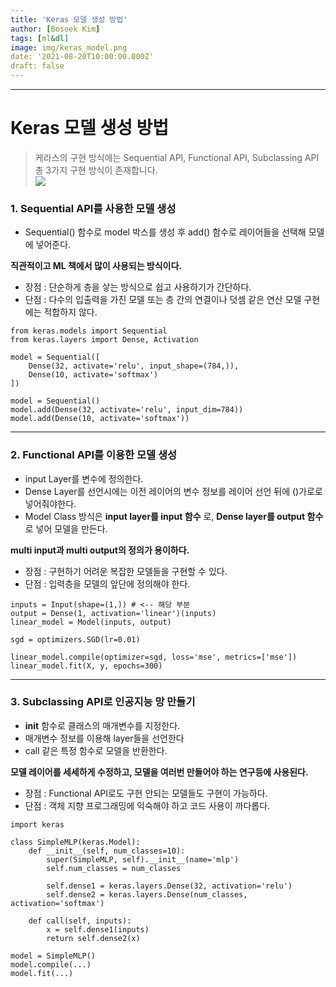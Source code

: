 ```yaml
---
title: 'Keras 모델 생성 방법'
author: [Bosoek Kim]
tags: [ml&dl]
image: img/keras_model.png
date: '2021-08-20T10:00:00.000Z'
draft: false
---
```


---

# Keras 모델 생성 방법
> 케라스의 구현 방식에는 Sequential API, Functional API, Subclassing API 총 3가지 구현 방식이 존재합니다.   
> <img src='https://wikidocs.net/images/page/106897/1_WzwKtnA0LEhiCGdWTTpLaA.png'>

### 1. Sequential API를 사용한 모델 생성

* Sequential() 함수로 model 박스를 생성 후 add() 함수로 레이어들을 선택해 모델에 넣어준다.

__직관적이고 ML 책에서 많이 사용되는 방식이다.__

* 장점 : 단순하게 층을 샇는 방식으로 쉽고 사용하기가 간단하다.
* 단점 : 다수의 입출력을 가진 모델 또는 층 간의 연결이나 덧셈 같은 연산 모델 구현에는 적합하지 않다.

```
from keras.models import Sequential
from keras.layers import Dense, Activation

model = Sequential([
    Dense(32, activate='relu', input_shape=(784,)),
    Dense(10, activate='softmax')
])
```
```
model = Sequential()
model.add(Dense(32, activate='relu', input_dim=784))
model.add(Dense(10, activate='softmax'))
```


***

### 2. Functional API를 이용한 모델 생성
* input Layer를 변수에 정의한다.
* Dense Layer를 선언시에는 이전 레이어의 변수 정보를 레이어 선언 뒤에 ()가로로 넣어줘야한다.
* Model Class 방식은 __input layer를 input 함수__ 로, __Dense layer를 output 함수__ 로 넣어 모델을 만든다.

__multi input과 multi output의 정의가 용이하다.__

* 장점 : 구현하기 어려운 복잡한 모델들을 구현할 수 있다.
* 단점 : 입력층을 모델의 앞단에 정의해야 한다.

```
inputs = Input(shape=(1,)) # <-- 해당 부분
output = Dense(1, activation='linear')(inputs)
linear_model = Model(inputs, output)

sgd = optimizers.SGD(lr=0.01)

linear_model.compile(optimizer=sgd, loss='mse', metrics=['mse'])
linear_model.fit(X, y, epochs=300)
```
***
### 3. Subclassing API로 인공지능 망 만들기
* __init__ 함수로 클래스의 매개변수를 지정한다.
* 매개변수 정보를 이용해 layer들을 선언한다
* call 같은 특정 함수로 모델을 반환한다.

__모델 레이어를 세세하게 수정하고, 모델을 여러번 만들어야 하는 연구등에 사용된다.__

* 장점 : Functional API로도 구현 안되는 모델들도 구현이 가능하다.
* 단점 : 객체 지향 프로그래밍에 익숙해야 하고 코드 사용이 까다롭다.

```
import keras

class SimpleMLP(keras.Model):
    def __init__(self, num_classes=10):
        super(SimpleMLP, self).__init__(name='mlp')
        self.num_classes = num_classes

        self.dense1 = keras.layers.Dense(32, activation='relu')
        self.dense2 = keras.layers.Dense(num_classes, activation='softmax')

    def call(self, inputs):
        x = self.dense1(inputs)
        return self.dense2(x)

model = SimpleMLP()
model.compile(...)
model.fit(...)
```
